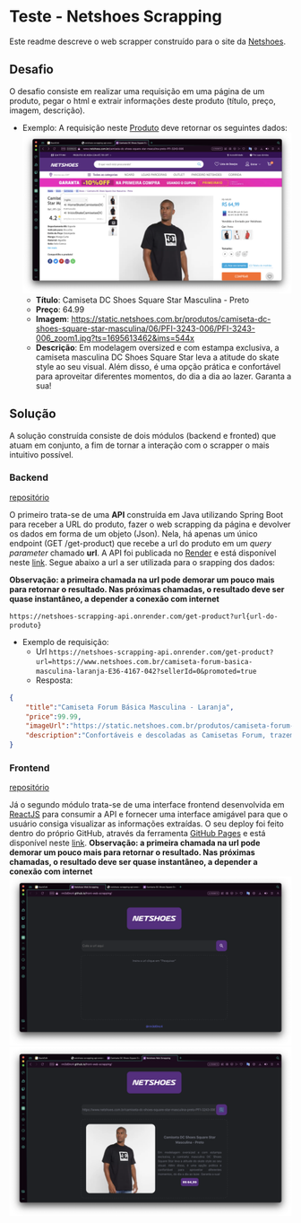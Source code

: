 # Teste - Netshoes Scrapping
Este readme descreve o web scrapper construído para o site da [Netshoes]( www.netshoes.com.br).

## Desafio
O desafio consiste em realizar uma requisição em uma página de um produto, pegar o html e extrair informações deste produto (título, preço, imagem, descrição).
- Exemplo: A requisição neste [Produto](https://www.netshoes.com.br/camiseta-dc-shoes-square-star-masculina-preto-PFI-3243-006) deve retornar os seguintes dados:
![enter image description here](https://github.com/rm3d0nc4/front-web-scrapping/blob/main/src/assets/images/netshoes-pagina-produto.png)
	- **Título**:  Camiseta DC Shoes Square Star Masculina - Preto
	- **Preço**: 64.99
	- **Imagem**: https://static.netshoes.com.br/produtos/camiseta-dc-shoes-square-star-masculina/06/PFI-3243-006/PFI-3243-006_zoom1.jpg?ts=1695613462&ims=544x
	- **Descrição**: Em modelagem oversized e com estampa exclusiva, a camiseta masculina DC Shoes Square Star leva a atitude do skate style ao seu visual. Além disso, é uma opção prática e confortável para aproveitar diferentes momentos, do dia a dia ao lazer. Garanta a sua!

## Solução

A solução construída consiste de dois módulos (backend e fronted) que atuam em conjunto, a fim de tornar a interação com o scrapper o mais intuitivo possível.
### Backend 
[repositório](https://github.com/rm3d0nc4/scrapping-api)

 O primeiro trata-se de uma **API** construída em Java utilizando Spring Boot para receber a URL do produto, fazer o web scrapping da página e devolver os dados em forma de um objeto (Json). Nela, há apenas um único endpoint (GET /get-product) que recebe a url do produto em um *query parameter* chamado **url**. A API foi publicada no [Render](https://render.com) e está disponível neste [link](https://netshoes-scrapping-api.onrender.com). Segue abaixo a url a ser utilizada para o srapping dos dados:

**Observação: a primeira chamada na url pode demorar um pouco mais para retornar o resultado. Nas próximas chamadas, o resultado deve ser quase instantâneo, a depender a conexão com internet** 

```
https://netshoes-scrapping-api.onrender.com/get-product?url{url-do-produto}
```
- Exemplo de requisição:
	- Url
		``https://netshoes-scrapping-api.onrender.com/get-product?url=https://www.netshoes.com.br/camiseta-forum-basica-masculina-laranja-E36-4167-042?sellerId=0&promoted=true``
	- Resposta:
```json
{
	"title":"Camiseta Forum Básica Masculina - Laranja",
	"price":99.99,
	"imageUrl":"https://static.netshoes.com.br/produtos/camiseta-forum-basica-masculina/42/E36-4167-042/E36-4167-042_zoom1.jpg?ts=1674140165&ims=544x",
	"description":"Confortáveis e descoladas as Camisetas Forum, trazem praticidade para emendar estações e ocasiões com modernidade. Elaboradas em malha algodão, ultramacia e irresistivelmente elegante, possuem modelagem regular, logo e acabamento prespontado. Versáteis, são daqueles must heve para todos os dias. Aposte!"
}
```
### Frontend 
[repositório](https://github.com/rm3d0nc4/front-web-scrapping)

Já o segundo módulo trata-se de uma interface frontend desenvolvida em [ReactJS](https://react.dev) para consumir a API e  fornecer uma interface amigável para que o usuário consiga visualizar as informações extraídas. O seu deploy foi feito dentro do próprio GitHub, através da ferramenta [GitHub Pages](https://pages.github.com) e está disponível neste [link](https://rm3d0nc4.github.io/front-web-scrapping/).
**Observação: a primeira chamada na url pode demorar um pouco mais para retornar o resultado. Nas próximas chamadas, o resultado deve ser quase instantâneo, a depender a conexão com internet**
![Página Inicial](https://github.com/rm3d0nc4/front-web-scrapping/blob/main/src/assets/images/pagina-inicial-web.png)
![Página Inicial](https://github.com/rm3d0nc4/front-web-scrapping/blob/main/src/assets/images/pagina-incial-web-resultado.png)

